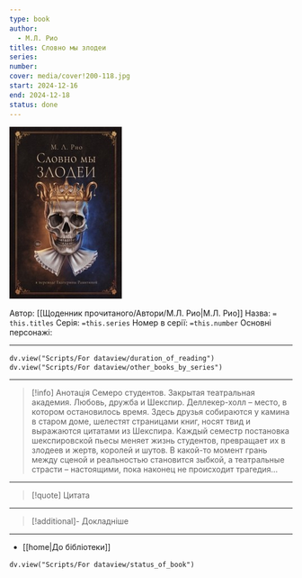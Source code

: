 ```yaml
---
type: book
author:
  - М.Л. Рио
titles: Словно мы злодеи
series:
number:
cover: media/cover!200-118.jpg
start: 2024-12-16
end: 2024-12-18
status: done
---
```

![cover|200](media/cover!200-118.jpg)

Автор: [[Щоденник прочитаного/Автори/М.Л. Рио|М.Л. Рио]]
Назва: `= this.titles`
Серія:  `=this.series`
Номер в серії: `=this.number`
Основні персонажі:

---
```dataviewjs
dv.view("Scripts/For dataview/duration_of_reading")
dv.view("Scripts/For dataview/other_books_by_series")
```

---
>[!info] Анотація
>Семеро студентов. Закрытая театральная академия. Любовь, дружба и Шекспир.
>Деллекер-холл – место, в котором остановилось время. Здесь друзья собираются у камина в старом доме, шелестят страницами книг, носят твид и выражаются цитатами из Шекспира. Каждый семестр постановка шекспировской пьесы меняет жизнь студентов, превращает их в злодеев и жертв, королей и шутов. В какой-то момент грань между сценой и реальностью становится зыбкой, а театральные страсти – настоящими, пока наконец не происходит трагедия…
___

>[!quote] Цитата

---
>[!additional]- Докладніше

---

- [[home|До бібліотеки]]

```dataviewjs
dv.view("Scripts/For dataview/status_of_book")
```